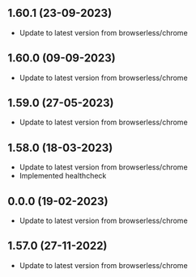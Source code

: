 
## 1.60.1 (23-09-2023)
- Update to latest version from browserless/chrome

## 1.60.0 (09-09-2023)
- Update to latest version from browserless/chrome

## 1.59.0 (27-05-2023)
- Update to latest version from browserless/chrome

## 1.58.0 (18-03-2023)
- Update to latest version from browserless/chrome
- Implemented healthcheck

## 0.0.0 (19-02-2023)
- Update to latest version from browserless/chrome

## 1.57.0 (27-11-2022)
- Update to latest version from browserless/chrome

